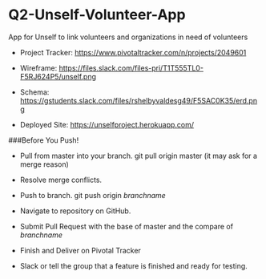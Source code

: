 # Q2-Unself-Volunteer-App
App for Unself to link volunteers and organizations in need of volunteers

* Project Tracker: https://www.pivotaltracker.com/n/projects/2049601

* Wireframe: https://files.slack.com/files-pri/T1T555TL0-F5RJ624P5/unself.png

* Schema: https://gstudents.slack.com/files/rshelbyvaldesg49/F5SAC0K35/erd.png

* Deployed Site: https://unselfproject.herokuapp.com/

###Before You Push!

* Pull from master into your branch. git pull origin master (it may ask for a merge reason)

* Resolve  merge conflicts.

* Push to branch. git push origin *branchname*

* Navigate to repository on GitHub.

* Submit Pull Request with the base of master and the compare of *branchname*

* Finish and Deliver on Pivotal Tracker

* Slack or tell the group that a feature is finished and ready for testing.
